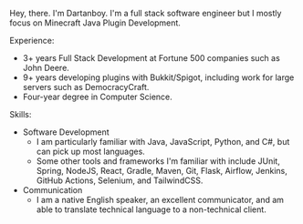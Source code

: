 Hey, there. I'm Dartanboy. I'm a full stack software engineer but I mostly focus on Minecraft Java Plugin Development.

Experience:
- 3+ years Full Stack Development at Fortune 500 companies such as John Deere.
- 9+ years developing plugins with Bukkit/Spigot, including work for large servers such as DemocracyCraft.
- Four-year degree in Computer Science.

Skills:
- Software Development
  - I am particularly familiar with Java, JavaScript, Python, and C#, but can pick up most languages.
  - Some other tools and frameworks I'm familiar with include JUnit, Spring, NodeJS, React, Gradle, Maven, Git, Flask, Airflow, Jenkins, GitHub Actions, Selenium, and TailwindCSS.
- Communication
  - I am a native English speaker, an excellent communicator, and am able to translate technical language to a non-technical client.
